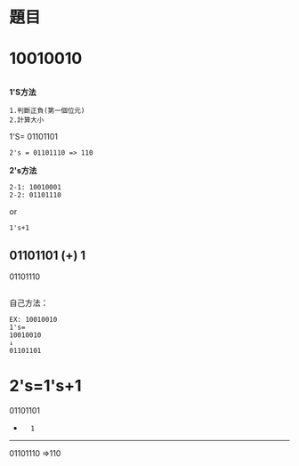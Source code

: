 
# 題目
# 10010010 
```
```
**1'S方法**
```
1.判斷正負(第一個位元)
2.計算大小
```
1'S= 01101101
```
2's = 01101110 => 110
```
**2's方法**
```
2-1: 10010001
2-2: 01101110
```
or
```
1's+1
```
 01101101
(+)     1
---------
 01101110
```
```
自己方法：
```
EX: 10010010
1's=
10010010
↓
01101101
```
2's=1's+1
=
 01101101
+       1
__________
 01101110  =>110
